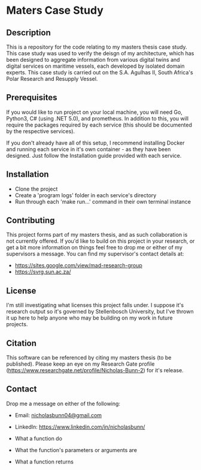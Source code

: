 # **Maters Case Study**

## **Description**
This is a repository for the code relating to my masters thesis case study. This case study was used to verify the deisgn of my architecture, which has been designed to aggregate information from various digital twins and digital services on maritime vessels, each developed by isolated domain experts. This case study is carried out on the S.A. Agulhas II, South Africa's Polar Research and Resupply Vessel.

## **Prerequisites**
If you would like to run project on your local machine, you will need Go, Python3, C# (using .NET 5.0), and prometheus. In addition to this, you will require the packages required by each service (this should be documented by the respective services).

If you don't already have all of this setup, I recommend installing Docker and running each service in it's own container - as they have been designed. Just follow the Installation guide provided with each service.
## **Installation**
- Clone the project
- Create a 'program logs' folder in each service's directory
- Run through each 'make run...' command in their own terminal instance

## **Contributing**
This project forms part of my masters thesis, and as such collaboration is not currently offered. If you'd like to build on this project in your research, or get a bit more information on things feel free to drop me or either of my supervisors a message. You can find my supervisor's contact details at:
- https://sites.google.com/view/mad-research-group
- https://svrg.sun.ac.za/

## **License**
I'm still investigating what licenses this project falls under. I suppose it's research output so it's governed by Stellenbosch University, but I've thrown it up here to help anyone who may be building on my work in future projects.

## **Citation**
This software can be referenced by citing my masters thesis (to be published). Please keep an eye on my Research Gate profile (https://www.researchgate.net/profile/Nicholas-Bunn-2) for it's release.

## **Contact**
Drop me a message on either of the following:
- Email: nicholasbunn04@gmail.com
- LinkedIn: https://www.linkedin.com/in/nicholasbunn/

- What a function do
- What the function's parameters or arguments are
- What a function returns